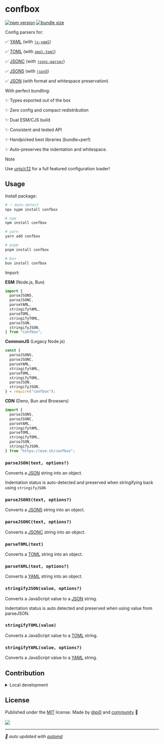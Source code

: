 # confbox

<!-- automd:badges color=yellow no-npmDownloads bundlephobia packagephobia -->

[![npm version](https://img.shields.io/npm/v/confbox?color=yellow)](https://npmjs.com/package/confbox)
[![bundle size](https://img.shields.io/bundlephobia/minzip/confbox?color=yellow)](https://bundlephobia.com/package/confbox)

<!-- /automd -->

Config parsers for:

✅ [YAML](https://yaml.org/) (with [`js-yaml`](https://github.com/nodeca/js-yaml))

✅ [TOML](https://toml.io/) (with [`smol-toml`](https://github.com/squirrelchat/smol-toml))

✅ [JSONC](https://github.com/microsoft/node-jsonc-parser) (with [`jsonc-parser`](https://github.com/microsoft/node-jsonc-parser))

✅ [JSON5](https://json5.org/) (with [`json5`](https://github.com/json5/json5))

✅ [JSON](https://www.json.org/json-en.html) (with format and whitespace preservation)

With perfect bundling:

✨ Types exported out of the box

✨ Zero config and compact redistribution

✨ Dual ESM/CJS build

✨ Consistent and tested API

✨ Handpicked best libraries (bundle+perf)

✨ Auto-preserves the indentation and whitespace.

> [!NOTE]
> Use [unjs/c12](https://github.com/unjs/c12) for a full featured configuration loader!

## Usage

Install package:

<!-- automd:pm-i no-version -->

```sh
# ✨ Auto-detect
npx nypm install confbox

# npm
npm install confbox

# yarn
yarn add confbox

# pnpm
pnpm install confbox

# bun
bun install confbox
```

<!-- /automd -->

Import:

<!-- automd:jsimport cjs cdn src="./src/index.ts" -->

**ESM** (Node.js, Bun)

```js
import {
  parseJSON5,
  parseJSONC,
  parseYAML,
  stringifyYAML,
  parseTOML,
  stringifyTOML,
  parseJSON,
  stringifyJSON,
} from "confbox";
```

**CommonJS** (Legacy Node.js)

```js
const {
  parseJSON5,
  parseJSONC,
  parseYAML,
  stringifyYAML,
  parseTOML,
  stringifyTOML,
  parseJSON,
  stringifyJSON,
} = require("confbox");
```

**CDN** (Deno, Bun and Browsers)

```js
import {
  parseJSON5,
  parseJSONC,
  parseYAML,
  stringifyYAML,
  parseTOML,
  stringifyTOML,
  parseJSON,
  stringifyJSON,
} from "https://esm.sh/confbox";
```

<!-- /automd -->

<!-- automd:jsdocs src="./src/index" -->

### `parseJSON(text, options?)`

Converts a [JSON](https://www.json.org/json-en.html) string into an object.

Indentation status is auto-detected and preserved when stringifying back using `stringifyJSON`

### `parseJSON5(text, options?)`

Converts a [JSON5](https://json5.org/) string into an object.

### `parseJSONC(text, options?)`

Converts a [JSONC](https://github.com/microsoft/node-jsonc-parser) string into an object.

### `parseTOML(text)`

Converts a [TOML](https://toml.io/) string into an object.

### `parseYAML(text, options?)`

Converts a [YAML](https://yaml.org/) string into an object.

### `stringifyJSON(value, options?)`

Converts a JavaScript value to a [JSON](https://www.json.org/json-en.html) string.

Indentation status is auto detected and preserved when using value from parseJSON.

### `stringifyTOML(value)`

Converts a JavaScript value to a [TOML](https://toml.io/) string.

### `stringifyYAML(value, options?)`

Converts a JavaScript value to a [YAML](https://yaml.org/) string.

<!-- /automd -->

<!-- automd:fetch url="gh:unjs/.github/main/snippets/readme-contrib-node-pnpm.md" -->

## Contribution

<details>
  <summary>Local development</summary>

- Clone this repository
- Install the latest LTS version of [Node.js](https://nodejs.org/en/)
- Enable [Corepack](https://github.com/nodejs/corepack) using `corepack enable`
- Install dependencies using `pnpm install`
- Run tests using `pnpm dev` or `pnpm test`

</details>

<!-- /automd -->

## License

<!-- automd:contributors license=MIT author=pi0 -->

Published under the [MIT](https://github.com/unjs/confbox/blob/main/LICENSE) license.
Made by [@pi0](https://github.com/pi0) and [community](https://github.com/unjs/confbox/graphs/contributors) 💛
<br><br>
<a href="https://github.com/unjs/confbox/graphs/contributors">
<img src="https://contrib.rocks/image?repo=unjs/confbox" />
</a>

<!-- /automd -->

<!-- automd:with-automd -->

---

_🤖 auto updated with [automd](https://automd.unjs.io)_

<!-- /automd -->
